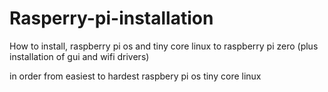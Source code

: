 # Rasperry-pi-installation
How to install, raspberry pi os and tiny core linux to raspberry pi zero (plus installation of gui and wifi drivers)


in order from easiest to hardest
  raspbery pi os
  tiny core linux
